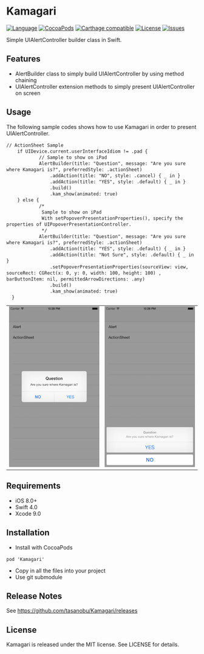 Kamagari
===
[![Language](http://img.shields.io/badge/language-swift-brightgreen.svg?style=flat
)](https://developer.apple.com/swift)
[![CocoaPods](https://img.shields.io/cocoapods/v/Kamagari.svg)]()
[![Carthage compatible](https://img.shields.io/badge/Carthage-compatible-4BC51D.svg?style=flat)](https://github.com/Carthage/Carthage)
[![License](http://img.shields.io/badge/license-MIT-lightgrey.svg?style=flat
)](http://mit-license.org)
[![Issues](https://img.shields.io/github/issues/tasanobu/Kamagari.svg?style=flat
)](https://github.com/tasanobu/Kamagari/issues?state=open)

Simple UIAlertController builder class in Swift.

## Features
- AlertBuilder class to simply build UIAlertController by using method chaining
- UIAlertController extension methods to simply present UIAlertController on screen

## Usage
The following sample codes shows how to use Kamagari in order to present UIAlertController.

```
// ActionSheet Sample
    if UIDevice.current.userInterfaceIdiom != .pad {
            // Sample to show on iPad
            AlertBuilder(title: "Question", message: "Are you sure where Kamagari is?", preferredStyle: .actionSheet)
                .addAction(title: "NO", style: .cancel) { _ in }
                .addAction(title: "YES", style: .default) { _ in }
                .build()
                .kam_show(animated: true)
    } else {
            /*
             Sample to show on iPad
             With setPopoverPresentationProperties(), specify the properties of UIPopoverPresentationController.
             */
            AlertBuilder(title: "Question", message: "Are you sure where Kamagari is?", preferredStyle: .actionSheet)
                .addAction(title: "YES", style: .default) { _ in }
                .addAction(title: "Not Sure", style: .default) { _ in }
                .setPopoverPresentationProperties(sourceView: view, sourceRect: CGRect(x: 0, y: 0, width: 100, height: 100) ,                                barButtonItem: nil, permittedArrowDirections: .any)
                .build()
                .kam_show(animated: true)
  }
```

<table>
<td><img src="ScreenShots/00.png"></td>
<td><img src="ScreenShots/01.png"></td>
</table>

## Requirements
- iOS 8.0+
- Swift 4.0
- Xcode 9.0

## Installation
- Install with CocoaPods
```
pod 'Kamagari'
```
- Copy in all the files into your project
- Use git submodule

## Release Notes
See https://github.com/tasanobu/Kamagari/releases

## License
Kamagari is released under the MIT license. See LICENSE for details.
